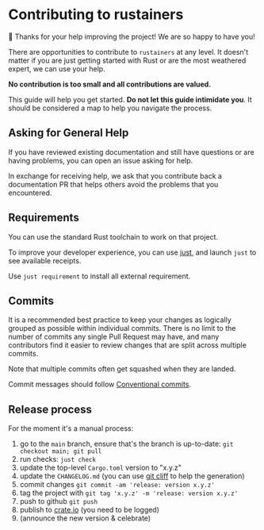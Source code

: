 # Contributing to rustainers

🎈 Thanks for your help improving the project! We are so happy to have
you!

There are opportunities to contribute to `rustainers` at any level. It doesn't
matter if you are just getting started with Rust or are the most weathered
expert, we can use your help.

**No contribution is too small and all contributions are valued.**

This guide will help you get started. **Do not let this guide intimidate you**.
It should be considered a map to help you navigate the process.


## Asking for General Help

If you have reviewed existing documentation and still have questions or are
having problems, you can open an issue asking for help.

In exchange for receiving help, we ask that you contribute back a documentation
PR that helps others avoid the problems that you encountered.

## Requirements

You can use the standard Rust toolchain to work on that project.

To improve your developer experience, you can use [just], and launch `just` to
see available receipts.

Use `just requirement` to install all external requirement.

## Commits

It is a recommended best practice to keep your changes as logically grouped as
possible within individual commits. There is no limit to the number of commits
any single Pull Request may have, and many contributors find it easier to review
changes that are split across multiple commits.

Note that multiple commits often get squashed when they are landed.

Commit messages should follow [Conventional commits].


## Release process

For the moment it's a manual process:

1. go to the `main` branch, ensure that's the branch is up-to-date: `git checkout main; git pull`
1. run checks: `just check`
1. update the top-level `Cargo.toml` version to "x.y.z"
1. update the `CHANGELOG.md` (you can use [git cliff] to help the generation)
1. commit changes `git commit -am 'release: version x.y.z'`
1. tag the project with `git tag 'x.y.z' -m 'release: version x.y.z'`
1. push to github `git push`
1. publish to [crate.io] (you need to be logged)
1. (announce the new version & celebrate)

[just]: https://just.systems/
[Conventional commits]: https://www.conventionalcommits.org/
[crate.io]: https://crates.io/
[git cliff]: https://github.com/orhun/git-cliff
